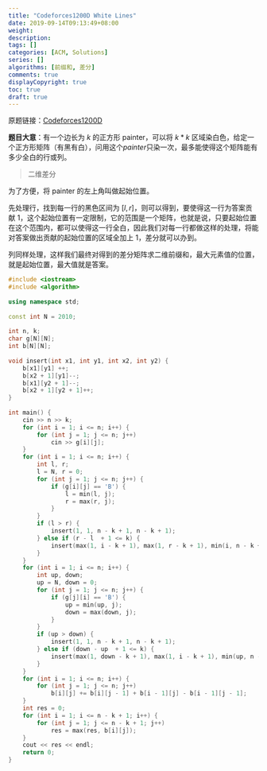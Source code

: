 ```yaml
---
title: "Codeforces1200D White Lines"
date: 2019-09-14T09:13:49+08:00
weight: 
description:
tags: []
categories: [ACM, Solutions]
series: []
algorithms: [前缀和, 差分]
comments: true
displayCopyright: true
toc: true
draft: true
---
```


原题链接：[Codeforces1200D](<https://codeforces.com/problemset/problem/1200/E>)

**题目大意**：有一个边长为 $k$ 的正方形 painter，可以将 $k*k$ 区域染白色，给定一个正方形矩阵（有黑有白），问用这个$painter$只染一次，最多能使得这个矩阵能有多少全白的行或列。

<!--more-->

> 二维差分

为了方便，将 painter 的左上角叫做起始位置。

先处理行，找到每一行的黑色区间为 $[l, r]$，则可以得到，要使得这一行为答案贡献 $1$，这个起始位置有一定限制，它的范围是一个矩阵，也就是说，只要起始位置在这个范围内，都可以使得这一行全白，因此我们对每一行都做这样的处理，将能对答案做出贡献的起始位置的区域全加上 $1$，差分就可以办到。

列同样处理，这样我们最终对得到的差分矩阵求二维前缀和，最大元素值的位置，就是起始位置，最大值就是答案。

```cpp
#include <iostream>
#include <algorithm>
 
using namespace std;
 
const int N = 2010;
 
int n, k;
char g[N][N];
int b[N][N];
 
void insert(int x1, int y1, int x2, int y2) {
    b[x1][y1] ++;
    b[x2 + 1][y1]--;
    b[x1][y2 + 1]--;
    b[x2 + 1][y2 + 1]++;
}
 
int main() {
    cin >> n >> k;
    for (int i = 1; i <= n; i++) {
        for (int j = 1; j <= n; j++)
            cin >> g[i][j];
    }
    for (int i = 1; i <= n; i++) {
        int l, r;
        l = N, r = 0;
        for (int j = 1; j <= n; j++) {
            if (g[i][j] == 'B') {
                l = min(l, j);
                r = max(r, j);
            }
        }   
        if (l > r) {
            insert(1, 1, n - k + 1, n - k + 1);
        } else if (r - l  + 1 <= k) {
            insert(max(1, i - k + 1), max(1, r - k + 1), min(i, n - k + 1), min(l, n - k + 1));
        }
    }
    for (int i = 1; i <= n; i++) {
        int up, down;
        up = N, down = 0;
        for (int j = 1; j <= n; j++) {
            if (g[j][i] == 'B') {
                up = min(up, j);
                down = max(down, j);
            }
        }
        if (up > down) {
            insert(1, 1, n - k + 1, n - k + 1);
        } else if (down - up  + 1 <= k) {
            insert(max(1, down - k + 1), max(1, i - k + 1), min(up, n - k + 1), min(i, n - k + 1));
        }
    } 
    for (int i = 1; i <= n; i++) {
        for (int j = 1; j <= n; j++)
            b[i][j] += b[i][j - 1] + b[i - 1][j] - b[i - 1][j - 1];
    }
    int res = 0;
    for (int i = 1; i <= n - k + 1; i++) {
        for (int j = 1; j <= n - k + 1; j++)
            res = max(res, b[i][j]);
    }
    cout << res << endl;
    return 0;
}
```

